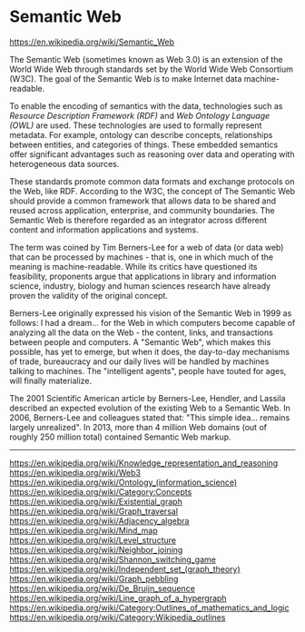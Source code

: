 # Semantic Web

https://en.wikipedia.org/wiki/Semantic_Web

The Semantic Web (sometimes known as Web 3.0) is an extension of the World Wide Web through standards set by the World Wide Web Consortium (W3C). The goal of the Semantic Web is to make Internet data machine-readable.

To enable the encoding of semantics with the data, technologies such as *Resource Description Framework (RDF)* and *Web Ontology Language (OWL)* are used. These technologies are used to formally represent metadata. For example, ontology can describe concepts, relationships between entities, and categories of things. These embedded semantics offer significant advantages such as reasoning over data and operating with heterogeneous data sources.

These standards promote common data formats and exchange protocols on the Web, like RDF. According to the W3C, the concept of The Semantic Web should provide a common framework that allows data to be shared and reused across application, enterprise, and community boundaries. The Semantic Web is therefore regarded as an integrator across different content and information applications and systems.

The term was coined by Tim Berners-Lee for a web of data (or data web) that can be processed by machines - that is, one in which much of the meaning is machine-readable. While its critics have questioned its feasibility, proponents argue that applications in library and information science, industry, biology and human sciences research have already proven the validity of the original concept.

Berners-Lee originally expressed his vision of the Semantic Web in 1999 as follows: I had a dream… for the Web in which computers become capable of analyzing all the data on the Web - the content, links, and transactions between people and computers. A "Semantic Web", which makes this possible, has yet to emerge, but when it does, the day-to-day mechanisms of trade, bureaucracy and our daily lives will be handled by machines talking to machines. The "intelligent agents", people have touted for ages, will finally materialize.

The 2001 Scientific American article by Berners-Lee, Hendler, and Lassila described an expected evolution of the existing Web to a Semantic Web. In 2006, Berners-Lee and colleagues stated that: "This simple idea… remains largely unrealized". In 2013, more than 4 million Web domains (out of roughly 250 million total) contained Semantic Web markup.



---

https://en.wikipedia.org/wiki/Knowledge_representation_and_reasoning
https://en.wikipedia.org/wiki/Web3
https://en.wikipedia.org/wiki/Ontology_(information_science)
https://en.wikipedia.org/wiki/Category:Concepts
https://en.wikipedia.org/wiki/Existential_graph
https://en.wikipedia.org/wiki/Graph_traversal
https://en.wikipedia.org/wiki/Adjacency_algebra
https://en.wikipedia.org/wiki/Mind_map
https://en.wikipedia.org/wiki/Level_structure
https://en.wikipedia.org/wiki/Neighbor_joining
https://en.wikipedia.org/wiki/Shannon_switching_game
https://en.wikipedia.org/wiki/Independent_set_(graph_theory)
https://en.wikipedia.org/wiki/Graph_pebbling
https://en.wikipedia.org/wiki/De_Bruijn_sequence
https://en.wikipedia.org/wiki/Line_graph_of_a_hypergraph
https://en.wikipedia.org/wiki/Category:Outlines_of_mathematics_and_logic
https://en.wikipedia.org/wiki/Category:Wikipedia_outlines
